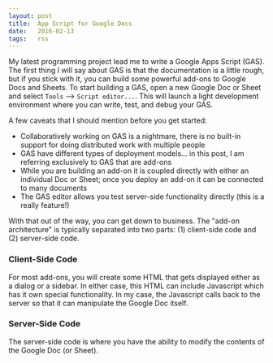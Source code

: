 ```yaml
---
layout: post
title:  App Script for Google Docs
date:   2016-02-13 
tags:   rss
---
```


My latest programming project lead me to write a Google Apps Script (GAS). The first thing I will say about GAS is that the documentation is a little rough, but if you stick with it, you can build some powerful add-ons to Google Docs and Sheets. To start building a GAS, open a new Google Doc or Sheet and select `Tools` --> `Script editor...`. This will launch a light development environment where you can write, test, and debug your GAS.

A few caveats that I should mention before you get started:

- Collaboratively working on GAS is a nightmare, there is no built-in support for doing distributed work with multiple people
- GAS have different types of deployment models... in this post, I am referring exclusively to GAS that are add-ons
- While you are building an add-on it is coupled directly with either an individual Doc or Sheet; once you deploy an add-on it can be connected to many documents
- The GAS editor allows you test server-side functionality directly (this is a really feature!)

With that out of the way, you can get down to business. The "add-on architecture" is typically separated into two parts: (1) client-side code and (2) server-side code.

### Client-Side Code

For most add-ons, you will create some HTML that gets displayed either as a dialog or a sidebar. In either case, this HTML can include Javascript which has it own special functionality. In my case, the Javascript calls back to the server so that it can manipulate the Google Doc itself.

### Server-Side Code

The server-side code is where you have the ability to modify the contents of the Google Doc (or Sheet).
